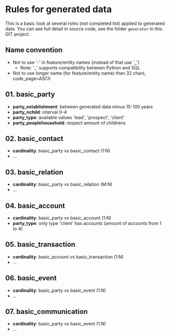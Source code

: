 # Rules for generated data

This is a basic look at several roles (not completed list) applied to generated data. 
You can see full detail in source code, see the folder `generator` in this GIT project.

## Name convention

 - Not to use '-' in feature/entity names (instead of that use '_')
   - Note: '_' supports compatibility between Python and SQL
 - Not to use longer name (for feature/entity name) than 32 chars, code_page=ASCII

## 01. basic_party

 - **party_establishment**: between generated data minus 15-100 years
 - **party_nchild**: interval 0-4
 - **party_type**: available values 'lead', 'prospect', 'client'
 - **party_peoplehousehold**: respect amount of childrens

## 02. basic_contact

 - **cardinality**: basic_party vs basic_contact (1:N)
 - ...

## 03. basic_relation
 
 - **cardinality**: basic_party vs basic_relation (M:N)
 - ...

## 04. basic_account

 - **cardinality**: basic_party vs basic_account (1:N) 
 - **party_type**: only type 'client' has accounts (amount of accounts from 1 to 4)

## 05. basic_transaction

 - **cardinality**: basic_account vs basic_transaction (1:N) 
 - ...

## 06. basic_event

 - **cardinality**: basic_party vs basic_event (1:N) 
 - ...

## 07. basic_communication
 
 - **cardinality**: basic_party vs basic_event (1:N) 
 - ...
